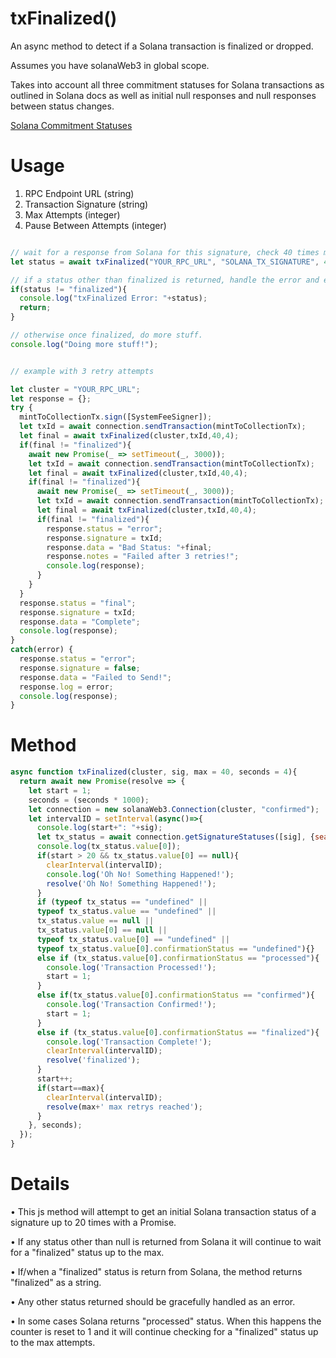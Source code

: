 # txFinalized()
An async method to detect if a Solana transaction is finalized or dropped.

Assumes you have solanaWeb3 in global scope.

Takes into account all three commitment statuses for Solana transactions as outlined in Solana docs as well as initial null responses and null responses between status changes. 

[Solana Commitment Statuses](https://docs.solanalabs.com/consensus/commitments)

# Usage
1. RPC Endpoint URL (string)
2. Transaction Signature (string)
3. Max Attempts (integer)
4. Pause Between Attempts (integer)
```javascript

// wait for a response from Solana for this signature, check 40 times max, and pause 4 seconds between checks.
let status = await txFinalized("YOUR_RPC_URL", "SOLANA_TX_SIGNATURE", 40, 4);

// if a status other than finalized is returned, handle the error and exit.
if(status != "finalized"){
  console.log("txFinalized Error: "+status);
  return;
}

// otherwise once finalized, do more stuff.
console.log("Doing more stuff!");

```

```javascript

// example with 3 retry attempts

let cluster = "YOUR_RPC_URL";
let response = {};
try {
  mintToCollectionTx.sign([SystemFeeSigner]);
  let txId = await connection.sendTransaction(mintToCollectionTx);
  let final = await txFinalized(cluster,txId,40,4);
  if(final != "finalized"){
    await new Promise(_ => setTimeout(_, 3000));
    let txId = await connection.sendTransaction(mintToCollectionTx);
    let final = await txFinalized(cluster,txId,40,4);
    if(final != "finalized"){
      await new Promise(_ => setTimeout(_, 3000));
      let txId = await connection.sendTransaction(mintToCollectionTx);
      let final = await txFinalized(cluster,txId,40,4);
      if(final != "finalized"){
        response.status = "error";
        response.signature = txId;
        response.data = "Bad Status: "+final;
        response.notes = "Failed after 3 retries!";
        console.log(response);
      }
    }
  }
  response.status = "final";
  response.signature = txId;
  response.data = "Complete";
  console.log(response);
}
catch(error) {
  response.status = "error";
  response.signature = false;
  response.data = "Failed to Send!";
  response.log = error;
  console.log(response);
}

```

# Method

```javascript
async function txFinalized(cluster, sig, max = 40, seconds = 4){
  return await new Promise(resolve => {
    let start = 1;
    seconds = (seconds * 1000);
    let connection = new solanaWeb3.Connection(cluster, "confirmed");
    let intervalID = setInterval(async()=>{
      console.log(start+": "+sig);
      let tx_status = await connection.getSignatureStatuses([sig], {searchTransactionHistory: true,});
      console.log(tx_status.value[0]);
      if(start > 20 && tx_status.value[0] == null){
        clearInterval(intervalID);
        console.log('Oh No! Something Happened!');
        resolve('Oh No! Something Happened!');
      }
      if (typeof tx_status == "undefined" || 
      typeof tx_status.value == "undefined" || 
      tx_status.value == null || 
      tx_status.value[0] == null || 
      typeof tx_status.value[0] == "undefined" || 
      typeof tx_status.value[0].confirmationStatus == "undefined"){} 
      else if (tx_status.value[0].confirmationStatus == "processed"){
        console.log('Transaction Processed!');
        start = 1;
      }
      else if(tx_status.value[0].confirmationStatus == "confirmed"){
        console.log('Transaction Confirmed!');
        start = 1;
      }
      else if (tx_status.value[0].confirmationStatus == "finalized"){
        console.log('Transaction Complete!');
        clearInterval(intervalID);
        resolve('finalized');
      }
      start++;
      if(start==max){
        clearInterval(intervalID);
        resolve(max+' max retrys reached');
      }
    }, seconds);
  });  
}
```

# Details

• This js method will attempt to get an initial Solana transaction status of a signature up to 20 times with a Promise.

• If any status other than null is returned from Solana it will continue to wait for a "finalized" status up to the max.

• If/when a "finalized" status is return from Solana, the method returns "finalized" as a string.

• Any other status returned should be gracefully handled as an error.

• In some cases Solana returns "processed" status. When this happens the counter is reset to 1 and it will continue checking for a "finalized" status up to the max attempts.
